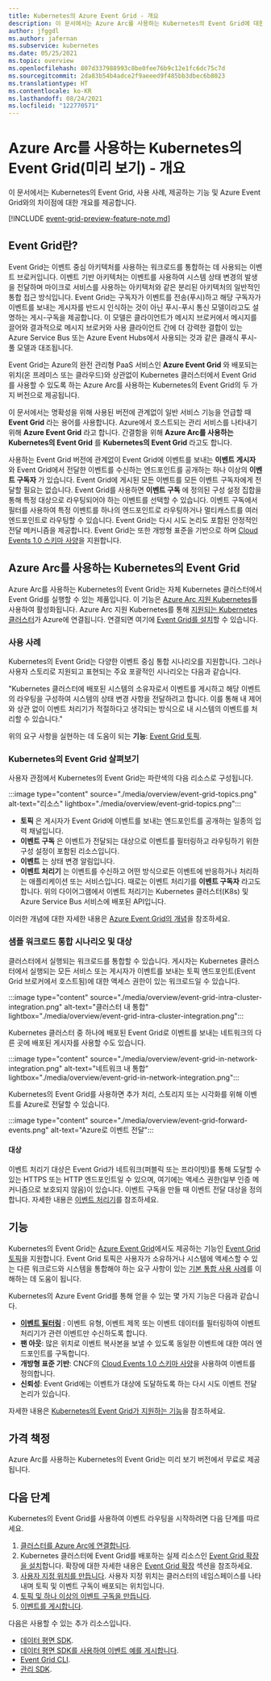 ```yaml
---
title: Kubernetes의 Azure Event Grid - 개요
description: 이 문서에서는 Azure Arc를 사용하는 Kubernetes의 Event Grid에 대한 개요를 제공합니다.
author: jfggdl
ms.author: jafernan
ms.subservice: kubernetes
ms.date: 05/25/2021
ms.topic: overview
ms.openlocfilehash: 807d337988993c8be0fee76b9c12e1fc6dc75c7d
ms.sourcegitcommit: 2da83b54b4adce2f9aeeed9f485bb3dbec6b8023
ms.translationtype: HT
ms.contentlocale: ko-KR
ms.lasthandoff: 08/24/2021
ms.locfileid: "122770571"
---
```

# <a name="event-grid-on-kubernetes-with-azure-arc-preview---overview"></a>Azure Arc를 사용하는 Kubernetes의 Event Grid(미리 보기) - 개요
이 문서에서는 Kubernetes의 Event Grid, 사용 사례, 제공하는 기능 및 Azure Event Grid와의 차이점에 대한 개요를 제공합니다.

[!INCLUDE [event-grid-preview-feature-note.md](../includes/event-grid-preview-feature-note.md)]

## <a name="what-is-event-grid"></a>Event Grid란?
Event Grid는 이벤트 중심 아키텍처를 사용하는 워크로드를 통합하는 데 사용되는 이벤트 브로커입니다. 이벤트 기반 아키텍처는 이벤트를 사용하여 시스템 상태 변경의 발생을 전달하며 마이크로 서비스를 사용하는 아키텍처와 같은 분리된 아키텍처의 일반적인 통합 접근 방식입니다. Event Grid는 구독자가 이벤트를 전송(푸시)하고 해당 구독자가 이벤트를 보내는 게시자를 반드시 인식하는 것이 아닌 푸시-푸시 통신 모델이라고도 설명하는 게시-구독을 제공합니다. 이 모델은 클라이언트가 메시지 브로커에서 메시지를 끌어와 결과적으로 메시지 브로커와 사용 클라이언트 간에 더 강력한 결합이 있는 Azure Service Bus 또는 Azure Event Hubs에서 사용되는 것과 같은 클래식 푸시-풀 모델과 대조됩니다.

Event Grid는 Azure의 완전 관리형 PaaS 서비스인 **Azure Event Grid** 와 배포되는 위치(온 프레미스 또는 클라우드)와 상관없이 Kubernetes 클러스터에서 Event Grid를 사용할 수 있도록 하는 Azure Arc를 사용하는 Kubernetes의 Event Grid의 두 가지 버전으로 제공됩니다. 

이 문서에서는 명확성을 위해 사용된 버전에 관계없이 일반 서비스 기능을 언급할 때 **Event Grid** 라는 용어를 사용합니다. Azure에서 호스트되는 관리 서비스를 나타내기 위해 **Azure Event Grid** 라고 합니다. 간결함을 위해 **Azure Arc를 사용하는 Kubernetes의 Event Grid** 를 **Kubernetes의 Event Grid** 라고도 합니다.

사용하는 Event Grid 버전에 관계없이 Event Grid에 이벤트를 보내는 **이벤트 게시자** 와 Event Grid에서 전달한 이벤트를 수신하는 엔드포인트를 공개하는 하나 이상의 **이벤트 구독자** 가 있습니다. Event Grid에 게시된 모든 이벤트를 모든 이벤트 구독자에게 전달할 필요는 없습니다. Event Grid를 사용하면 **이벤트 구독** 에 정의된 구성 설정 집합을 통해 특정 대상으로 라우팅되어야 하는 이벤트를 선택할 수 있습니다. 이벤트 구독에서 필터를 사용하여 특정 이벤트를 하나의 엔드포인트로 라우팅하거나 멀티캐스트를 여러 엔드포인트로 라우팅할 수 있습니다. Event Grid는 다시 시도 논리도 포함된 안정적인 전달 메커니즘을 제공합니다. Event Grid는 또한 개방형 표준을 기반으로 하며 [Cloud Events 1.0 스키마 사양](https://github.com/cloudevents/spec/blob/master/spec.md)을 지원합니다.


## <a name="event-grid-on-kubernetes-with-azure-arc"></a>Azure Arc를 사용하는 Kubernetes의 Event Grid
Azure Arc를 사용하는 Kubernetes의 Event Grid는 자체 Kubernetes 클러스터에서 Event Grid를 실행할 수 있는 제품입니다. 이 기능은 [Azure Arc 지원 Kubernetes](../../azure-arc/kubernetes/overview.md)를 사용하여 활성화됩니다. Azure Arc 지원 Kubernetes를 통해 [지원되는 Kubernetes 클러스터](install-k8s-extension.md#supported-kubernetes-distributions)가 Azure에 연결됩니다. 연결되면 여기에 [Event Grid를 설치](install-k8s-extension.md)할 수 있습니다. 

### <a name="use-case"></a>사용 사례
Kubernetes의 Event Grid는 다양한 이벤트 중심 통합 시나리오를 지원합니다. 그러나 사용자 스토리로 지원되고 표현되는 주요 포괄적인 시나리오는 다음과 같습니다.

"Kubernetes 클러스터에 배포된 시스템의 소유자로서 이벤트를 게시하고 해당 이벤트의 라우팅을 구성하여 시스템의 상태 변경 사항을 전달하려고 합니다. 이를 통해 내 제어와 상관 없이 이벤트 처리기가 적절하다고 생각되는 방식으로 내 시스템의 이벤트를 처리할 수 있습니다."

위의 요구 사항을 실현하는 데 도움이 되는 **기능**: [Event Grid 토픽](/rest/api/eventgrid/version2021-06-01-preview/topics).

### <a name="event-grid-on-kubernetes-at-a-glance"></a>Kubernetes의 Event Grid 살펴보기
사용자 관점에서 Kubernetes의 Event Grid는 파란색의 다음 리소스로 구성됩니다.

:::image type="content" source="./media/overview/event-grid-topics.png" alt-text="리소스" lightbox="./media/overview/event-grid-topics.png":::

* **토픽** 은 게시자가 Event Grid에 이벤트를 보내는 엔드포인트를 공개하는 일종의 입력 채널입니다.
* **이벤트 구독** 은 이벤트가 전달되는 대상으로 이벤트를 필터링하고 라우팅하기 위한 구성 설정이 포함된 리소스입니다.
* **이벤트** 는 상태 변경 알림입니다.
* **이벤트 처리기** 는 이벤트를 수신하고 어떤 방식으로든 이벤트에 반응하거나 처리하는 애플리케이션 또는 서비스입니다. 때로는 이벤트 처리기를 **이벤트 구독자** 라고도 합니다. 위의 다이어그램에서 이벤트 처리기는 Kubernetes 클러스터(K8s) 및 Azure Service Bus 서비스에 배포된 API입니다.

이러한 개념에 대한 자세한 내용은 [Azure Event Grid의 개념](concepts.md)을 참조하세요.

### <a name="sample-workload-integration-scenarios-and-destinations"></a>샘플 워크로드 통합 시나리오 및 대상

클러스터에서 실행되는 워크로드를 통합할 수 있습니다. 게시자는 Kubernetes 클러스터에서 실행되는 모든 서비스 또는 게시자가 이벤트를 보내는 토픽 엔드포인트(Event Grid 브로커에서 호스트됨)에 대한 액세스 권한이 있는 워크로드일 수 있습니다.

:::image type="content" source="./media/overview/event-grid-intra-cluster-integration.png" alt-text="클러스터 내 통합" lightbox="./media/overview/event-grid-intra-cluster-integration.png":::


Kubernetes 클러스터 중 하나에 배포된 Event Grid로 이벤트를 보내는 네트워크의 다른 곳에 배포된 게시자를 사용할 수도 있습니다.

:::image type="content" source="./media/overview/event-grid-in-network-integration.png" alt-text="네트워크 내 통합" lightbox="./media/overview/event-grid-in-network-integration.png":::

Kubernetes의 Event Grid를 사용하면 추가 처리, 스토리지 또는 시각화를 위해 이벤트를 Azure로 전달할 수 있습니다.

:::image type="content" source="./media/overview/event-grid-forward-events.png" alt-text="Azure로 이벤트 전달":::

#### <a name="destinations"></a>대상
이벤트 처리기 대상은 Event Grid가 네트워크(퍼블릭 또는 프라이빗)를 통해 도달할 수 있는 HTTPS 또는 HTTP 엔드포인트일 수 있으며, 여기에는 액세스 권한(일부 인증 메커니즘으로 보호되지 않음)이 있습니다. 이벤트 구독을 만들 때 이벤트 전달 대상을 정의합니다. 자세한 내용은 [이벤트 처리기](event-handlers.md)를 참조하세요. 

## <a name="features"></a>기능
Kubernetes의 Event Grid는 [Azure Event Grid](../custom-topics.md)에서도 제공하는 기능인 [Event Grid 토픽](/rest/api/eventgrid/version2021-06-01-preview/topics)을 지원합니다. Event Grid 토픽은 사용자가 소유하거나 시스템에 액세스할 수 있는 다른 워크로드와 시스템을 통합해야 하는 요구 사항이 있는 [기본 통합 사용 사례](#use-case)를 이해하는 데 도움이 됩니다.

Kubernetes의 Azure Event Grid를 통해 얻을 수 있는 몇 가지 기능은 다음과 같습니다.

* **[이벤트 필터링](filter-events.md)** : 이벤트 유형, 이벤트 제목 또는 이벤트 데이터를 필터링하여 이벤트 처리기가 관련 이벤트만 수신하도록 합니다.
* **팬 아웃**: 많은 위치로 이벤트 복사본을 보낼 수 있도록 동일한 이벤트에 대한 여러 엔드포인트를 구독합니다.
* **개방형 표준 기반**: CNCF의 [Cloud Events 1.0 스키마 사양](https://github.com/cloudevents/spec/blob/master/spec.md)을 사용하여 이벤트를 정의합니다.
* **신뢰성**: Event Grid에는 이벤트가 대상에 도달하도록 하는 다시 시도 이벤트 전달 논리가 있습니다.

자세한 내용은 [Kubernetes의 Event Grid가 지원하는 기능](features.md)을 참조하세요.

## <a name="pricing"></a>가격 책정 
Azure Arc를 사용하는 Kubernetes의 Event Grid는 미리 보기 버전에서 무료로 제공됩니다.

## <a name="next-steps"></a>다음 단계
Kubernetes의 Event Grid를 사용하여 이벤트 라우팅을 시작하려면 다음 단계를 따르세요.

1. [클러스터를 Azure Arc에 연결합니다](../../azure-arc/kubernetes/quickstart-connect-cluster.md).
1. Kubernetes 클러스터에 Event Grid를 배포하는 실제 리소스인 [Event Grid 확장을 설치](install-k8s-extension.md)합니다. 확장에 대한 자세한 내용은 [Event Grid 확장](install-k8s-extension.md#event-grid-extension) 섹션을 참조하세요. 
1. [사용자 지정 위치를 만듭니다](../../azure-arc/kubernetes/custom-locations.md). 사용자 지정 위치는 클러스터의 네임스페이스를 나타내며 토픽 및 이벤트 구독이 배포되는 위치입니다.
1. [토픽 및 하나 이상의 이벤트 구독을 만듭니다](create-topic-subscription.md).
1. [이벤트를 게시합니다](create-topic-subscription.md).

다음은 사용할 수 있는 추가 리소스입니다.

* [데이터 평면 SDK](../sdk-overview.md#data-plane-sdks).
* [데이터 평면 SDK를 사용하여 이벤트 예를 게시합니다](https://devblogs.microsoft.com/azure-sdk/event-grid-ga/).
* [Event Grid CLI](/cli/azure/eventgrid).
* [관리 SDK](../sdk-overview.md#management-sdks).
